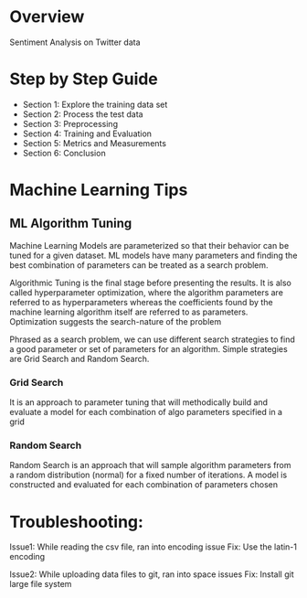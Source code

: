# Overview

Sentiment Analysis on Twitter data

# Step by Step Guide

- Section 1: Explore the training data set
- Section 2: Process the test data
- Section 3: Preprocessing
- Section 4: Training and Evaluation
- Section 5: Metrics and Measurements
- Section 6: Conclusion

# Machine Learning Tips

## ML Algorithm Tuning

Machine Learning Models are parameterized so that their behavior can be tuned for a given dataset.
ML models have many parameters and finding the best combination of parameters can be treated as a search problem. 

Algorithmic Tuning is the final stage before presenting the results. It is also called hyperparameter optimization, where the algorithm parameters are referred to as hyperparameters whereas the coefficients found by the machine learning algorithm itself are referred to as parameters. Optimization suggests the search-nature of the problem

Phrased as a search problem, we can use different search strategies to find a good parameter or set of parameters for an algorithm. Simple strategies are Grid Search and Random Search. 

### Grid Search

It is an approach to parameter tuning that will methodically build and evaluate a model for each combination of algo parameters specified in a grid

### Random Search

Random Search is an approach that will sample algorithm parameters from a random distribution (normal) for a fixed number of iterations. A model is constructed and evaluated for each combination of parameters chosen

# Troubleshooting:

Issue1: While reading the csv file, ran into encoding issue
Fix: Use the latin-1 encoding

Issue2: While uploading data files to git, ran into space issues
Fix: Install git large file system 

